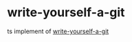 # write-yourself-a-git

ts implement of [write-yourself-a-git](https://github.com/thblt/write-yourself-a-git)
